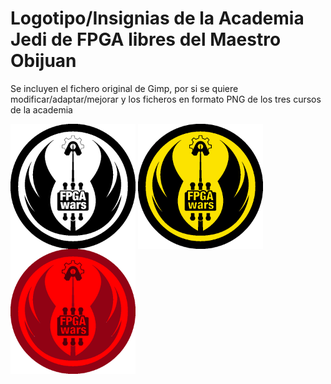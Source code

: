 # Logotipo/Insignias de la Academia Jedi de FPGA libres del Maestro Obijuan

Se incluyen el fichero original de Gimp, por si se quiere modificar/adaptar/mejorar y los ficheros en formato PNG de los tres cursos de la academia



<img src="Jedi_OrderFPGAv2.png" width="200" align="center">

<img src="Jedi_OrderFPGAYI.png" width="200" align="center">

<img src="Jedi_OrderFPGAcol.png" width="200" align="center">
